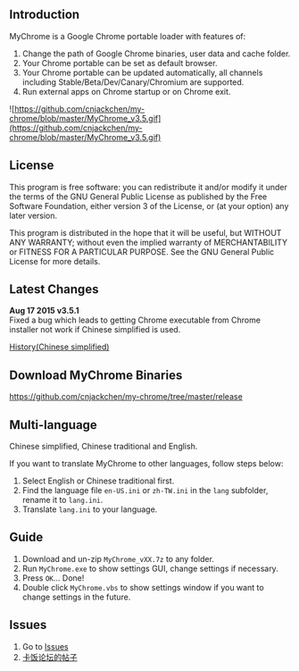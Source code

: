## Introduction

MyChrome is a Google Chrome portable loader with features of:
 1. Change the path of Google Chrome binaries, user data and cache folder.
 2. Your Chrome portable can be set as default browser.
 3. Your Chrome portable can be updated automatically, all channels including Stable/Beta/Dev/Canary/Chromium are supported.
 4. Run external apps on Chrome startup or on Chrome exit.

![https://github.com/cnjackchen/my-chrome/blob/master/MyChrome_v3.5.gif](https://github.com/cnjackchen/my-chrome/blob/master/MyChrome_v3.5.gif)

## License

This program is free software: you can redistribute it and/or modify
it under the terms of the GNU General Public License as published by
the Free Software Foundation, either version 3 of the License, or
(at your option) any later version.

This program is distributed in the hope that it will be useful,
but WITHOUT ANY WARRANTY; without even the implied warranty of
MERCHANTABILITY or FITNESS FOR A PARTICULAR PURPOSE.  See the
GNU General Public License for more details.

## Latest Changes
 **Aug 17 2015 v3.5.1**  
 Fixed a bug which leads to getting Chrome executable from Chrome installer not work if Chinese simplified is used.

[History(Chinese simplified)](https://github.com/cnjackchen/my-chrome/wiki/History)

## Download MyChrome Binaries
https://github.com/cnjackchen/my-chrome/tree/master/release

## Multi-language
Chinese simplified, Chinese traditional and English.

If you want to translate MyChrome to other languages, follow steps below:
 1. Select English or Chinese traditional first.
 2. Find the language file `en-US.ini` or `zh-TW.ini` in the `lang` subfolder, rename it to `lang.ini`.
 3. Translate `lang.ini` to your language.

## Guide
 1. Download and un-zip `MyChrome_vXX.7z` to any folder.
 2. Run `MyChrome.exe` to show settings GUI, change settings if necessary.
 3. Press `OK`... Done!
 4. Double click `MyChrome.vbs` to show settings window if you want to change settings in the future.

## Issues
 1. Go to [Issues](https://github.com/cnjackchen/my-chrome/issues)
 2. [卡饭论坛的帖子](http://bbs.kafan.cn/thread-1725205-1-1.html)
